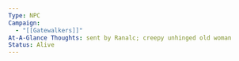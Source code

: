 ```yaml
---
Type: NPC
Campaign:
  - "[[Gatewalkers]]"
At-A-Glance Thoughts: sent by Ranalc; creepy unhinged old woman
Status: Alive
---
```

